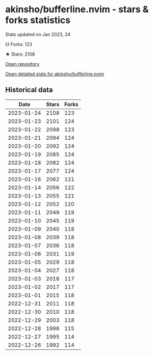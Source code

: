 # akinsho/bufferline.nvim - stars & forks statistics

Stats updated on Jan 2023, 24

☋ Forks: 123

★ Stars: 2108

[Open repository](https://github.com/akinsho/bufferline.nvim)

[Open detailed stats for akinsho/bufferline.nvim](https://reviewgithub.com/rep/akinsho/bufferline.nvim)

## Historical data
| Date | Stars | Forks |
|------|-------|-------|
| 2023-01-24 | 2108 | 123 | 
| 2023-01-23 | 2101 | 124 | 
| 2023-01-22 | 2098 | 123 | 
| 2023-01-21 | 2094 | 124 | 
| 2023-01-20 | 2092 | 124 | 
| 2023-01-19 | 2085 | 124 | 
| 2023-01-18 | 2082 | 124 | 
| 2023-01-17 | 2077 | 124 | 
| 2023-01-16 | 2062 | 121 | 
| 2023-01-14 | 2056 | 122 | 
| 2023-01-13 | 2055 | 121 | 
| 2023-01-12 | 2052 | 120 | 
| 2023-01-11 | 2049 | 119 | 
| 2023-01-10 | 2045 | 119 | 
| 2023-01-09 | 2040 | 118 | 
| 2023-01-08 | 2039 | 118 | 
| 2023-01-07 | 2036 | 118 | 
| 2023-01-06 | 2031 | 119 | 
| 2023-01-05 | 2029 | 118 | 
| 2023-01-04 | 2027 | 118 | 
| 2023-01-03 | 2018 | 117 | 
| 2023-01-02 | 2017 | 117 | 
| 2023-01-01 | 2015 | 118 | 
| 2022-12-31 | 2011 | 118 | 
| 2022-12-30 | 2010 | 118 | 
| 2022-12-29 | 2003 | 118 | 
| 2022-12-28 | 1996 | 115 | 
| 2022-12-27 | 1995 | 114 | 
| 2022-12-26 | 1992 | 114 | 

